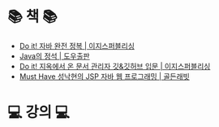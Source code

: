 # 📚 책 📚

- [Do it! 자바 완전 정복 | 이지스퍼블리싱](https://github.com/hwangserim/TILWithArchive/tree/main/CompleteConquestOfJava)
- [Java의 정석 | 도우출판](https://github.com/hwangserim/TILWithArchive/tree/main/CompleteConquestOfJava)
- [Do it! 지옥에서 온 문서 관리자 깃&깃허브 입문 | 이지스퍼블리싱](https://github.com/hwangserim/TILWithArchive/tree/main/CompleteConquestOfJava)
- [Must Have 성낙현의 JSP 자바 웹 프로그래밍 | 골든래빗 ](https://github.com/hwangserim/TILWithArchive/tree/main/CompleteConquestOfJava)

# 💻 강의 💻
